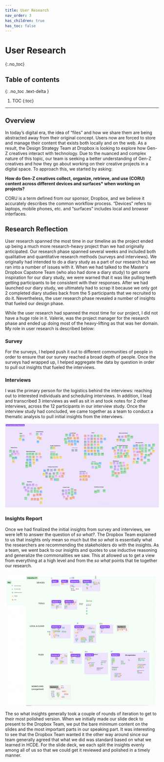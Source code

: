```yaml
---
title: User Research
nav_order: 3
has_children: true
has_toc: false
---
```


# User Research
{:.no_toc}

## Table of contents
{: .no_toc .text-delta }

1. TOC
{:toc}

---

## Overview

In today’s digital era, the idea of “files” and how we share them are being abstracted away from their original concept. Users now are forced to store and manage their content that exists both locally and on the web. As a result, the Design Strategy Team at Dropbox is looking to explore how Gen-Z creatives interact with technology. Due to the nuanced and complex nature of this topic, our team is seeking a better understanding of Gen-Z creatives and how they go about working on their creative projects in a digital space. To approach this, we started by asking:

**How do Gen-Z creatives collect, organize, retrieve, and use (CORU) content across different devices and surfaces\* when working on projects?**

CORU is a term defined from our sponsor, Dropbox, and we believe it accurately describes the common workflow process. “Devices” refers to laptops, mobile phones, etc. and “surfaces” includes local and browser interfaces.

## Research Reflection

User research spanned the most time in our timeline as the project ended up being a much more research-heavy project
than we had originally anticipated. Our research phase spanned several weeks and included both qualitative and 
quantitative research methods (surveys and interviews). We originally had intended to do a diary study as a part of our
research but we ran into a number of issues with it. When we had talked to the Master's Dropbox Capstone Team (who also
had done a diary study) to get some inspiration for our diary study, we were warned that it was like pulling teeth 
getting participants to be consistent with their responses. After we had launched our diary study, we ultimately had to
scrap it because we only got 2 completed diary studies back from the 5 participants that we recruited to do it. Nevertheless,
the user research phase revealed a number of insights that fueled our design phase.

While the user research had spanned the most time for our project, I did not have a huge role in it. Valerie, was the
project manager for the research phase and ended up doing most of the heavy-lifting as that was her domain. My role in
user research is described below:

### Survey

For the surveys, I helped push it out to different communities of people in order to ensure that our survey reached a 
broad depth of people. Once the surveys had wrapped up, I helped aggregate the data by question in order to pull out 
insights that fueled the interviews.

### Interviews

I was the primary person for the logistics behind the interviews: reaching out to interested individuals and scheduling 
interviews. In addition, I lead and transcribed 3 interviews as well as sit in and took notes for 2 other interviews,
across the 12 participants in our interview study. Once the interview study had concluded, we came together as a team
to conduct a thematic analysis to pull initial insights from the interviews.

![Thematic analysis](../assets/images/IMG_1136.png)

### Insights Report

Once we had finalized the initial insights from survey and interviews, we were left to answer the question of *so what?*. 
The Dropbox Team explained to us that insights only mean so much but the *so what* is essentially what the researchers
are recommending the stakeholders do with the insights. As a team, we went back to our insights and quotes to use 
inductive reasoning and generalize the commonalities we saw. This at allowed us to get a view from everything at a high
level and from the *so what* points that tie together our research.  

![Induction Insights](../assets/images/IMG_1757.png)

The so what insights generally took a couple of rounds of iteration to get to their most polished version. When
we initially made our slide deck to present to the Dropbox Team, we put the bare minimum content on the slides and
the most important parts in our speaking part. It was interesting to see that the Dropbox Team wanted it the other way 
around since our team generally agreed that what we did was standard based on what we learned in HCDE. For the slide
deck, we each split the insights evenly among all of us so that we could get it reviewed and polished in a timely manner.